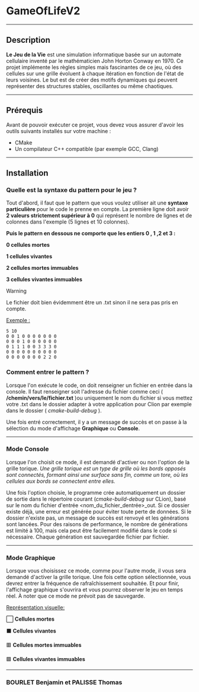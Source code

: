 # **GameOfLifeV2**

---

## **Description**
**Le Jeu de la Vie** est une simulation informatique basée sur un automate cellulaire inventé par le mathématicien John Horton Conway en 1970. Ce projet implémente les règles simples mais fascinantes de ce jeu, où des cellules sur une grille évoluent à chaque itération en fonction de l'état de leurs voisines. Le but est de créer des motifs dynamiques qui peuvent représenter des structures stables, oscillantes ou même chaotiques.

---

## **Prérequis**
Avant de pouvoir exécuter ce projet, vous devez vous assurer d'avoir les outils suivants installés sur votre machine :

- CMake
- Un compilateur C++ compatible (par exemple GCC, Clang)

---

## **Installation**

### **Quelle est la syntaxe du pattern pour le jeu ?**

Tout d'abord, il faut que le pattern que vous voulez utiliser ait une **syntaxe particulière** pour le code le prenne en compte. La première ligne doit avoir **2 valeurs strictement supérieur à 0** qui représent le nombre de lignes et de colonnes dans l'exemple (5 lignes et 10 colonnes). 

**Puis le pattern en dessous ne comporte que les entiers 0 , 1 ,2 et 3 :**

**0 cellules mortes**

**1 cellules vivantes**

**2 cellules mortes immuables**

**3 cellules vivantes immuables**

> [!WARNING]
> Le fichier doit bien évidemment être un .txt sinon il ne sera pas pris en compte.

<ins> Exemple : </ins>

```plaintext
5 10
0 0 1 0 0 0 0 0 0 0
0 0 0 1 0 0 0 0 0 0
0 1 1 1 0 0 3 3 3 0
0 0 0 0 0 0 0 0 0 0
0 0 0 0 0 0 0 2 2 0
````

### **Comment entrer le pattern ?**

Lorsque l'on exécute le code, on doit renseigner un fichier en entrée dans la console. Il faut renseigner soit l'adresse du fichier comme ceci ( **/chemin/vers/le/fichier.txt** )ou uniquement le nom du fichier si vous mettez votre .txt dans le dossier adapter à votre application pour Clion par exemple dans le dossier ( *cmake-build-debug* ).

Une fois entré correctement, il y a un message de succès et on passe à la sélection du mode d'affichage **Graphique** ou **Console**.

---

### **Mode Console**
Lorsque l'on choisit ce mode, il est demandé d'activer ou non l'option de la grille torique. *Une grille torique est un type de grille où les bords opposés sont connectés, formant ainsi une surface sans fin, comme un tore, où les cellules aux bords se connectent entre elles.*

Une fois l'option choisie, le programme crée automatiquement un dossier de sortie dans le répertoire courant (*cmake-build-debug* sur CLion), basé sur le nom du fichier d'entrée <nom_du_fichier_dentrée>_out. Si ce dossier existe déjà, une erreur est générée pour éviter toute perte de données. Si le dossier n'existe pas, un message de succès est renvoyé et les générations sont lancées. Pour des raisons de performance, le nombre de générations est limité à 100, mais cela peut être facilement modifié dans le code si nécessaire. Chaque génération est sauvegardée fichier par fichier.

---

### **Mode Graphique**
Lorsque vous choisissez ce mode, comme pour l'autre mode, il vous sera demandé d'activer la grille torique. Une fois cette option sélectionnée, vous devrez entrer la fréquence de rafraîchissement souhaitée. Et pour finir, l'affichage graphique s'ouvrira et vous pourrez observer le jeu en temps réel. À noter que ce mode ne prévoit pas de sauvegarde.

<ins> Représentation visuelle: </ins>

⬜️ **Cellules mortes**

⬛️ **Cellules vivantes**

🟥 **Cellules mortes immuables**

🟩 **Cellules vivantes immuables**

---

### BOURLET Benjamin et PALISSE Thomas
